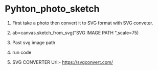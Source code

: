 # Pyhton_photo_sketch
1. First take a photo then convert it to SVG format with SVG conveter.

2. ab=canvas.sketch_from_svg("SVG IMAGE PATH ",scale=75)

3. Past svg image path

4. run code

5. SVG CONVERTER Url:-  https://svgconvert.com/
   
